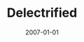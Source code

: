 ---
type: collaboration
title: Delectrified
artist: Marlies
date: 2007-01-01
header: /images/collaborations/delectrified.jpg
img: /images/collaborations/delectrified.jpg
discs:
  - tracks:
    - title: Can't Take No More
      subtitle: Piano Version
    - title: Hole In My Heart
      subtitle: Piano Version
    - title: Lost The Way
      subtitle: Piano Version
    - title: Don't Fool With Me
      subtitle: Piano Version
    - title: When Loving You Is Wrong
      subtitle: Piano Version
    - title: Can't Take No More
      subtitle: Guitar Version
    - title: Hole In My Heart
      subtitle: Guitar Version
    - title: Lost The Way
      subtitle: Guitar Version
---